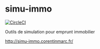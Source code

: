 # simu-immo

[![CircleCI](https://circleci.com/gh/corentinmarc/simu-immo/tree/master.svg?style=svg)](https://circleci.com/gh/corentinmarc/simu-immo/tree/master)

Outils de simulation pour emprunt immobilier

http://simu-immo.corentinmarc.fr/
